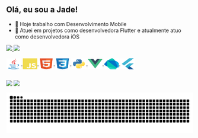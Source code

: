 ## Olá, eu sou a Jade!

- 🔭 Hoje trabalho com Desenvolvimento Mobile
- 🌱 Atuei em projetos como desenvolvedora Flutter e atualmente atuo como desenvolvedora iOS

<div>
  <a href="https://github.com/Jade-Oliveira">
  <img height="180em" src="https://github-readme-stats.vercel.app/api?username=jade-oliveira&show_icons=true&theme=dracula&include_all_commits=true&count_private=true"/>
  <img height="180em" src="https://github-readme-stats.vercel.app/api/top-langs/?username=jade-oliveira&layout=compact&langs_count=7&theme=dracula"/>
</div>
  
<div style="display: inline_block"><br>
  <img align="center" alt="Jade-Java" height="30" width="40" src="https://raw.githubusercontent.com/devicons/devicon/master/icons/java/java-original.svg">
  <img align="center" alt="Jade-Js" height="30" width="40" src="https://raw.githubusercontent.com/devicons/devicon/master/icons/javascript/javascript-plain.svg">
  <img align="center" alt="Jade-HTML" height="30" width="40" src="https://raw.githubusercontent.com/devicons/devicon/master/icons/html5/html5-original.svg">
  <img align="center" alt="Jade-CSS" height="30" width="40" src="https://raw.githubusercontent.com/devicons/devicon/master/icons/css3/css3-original.svg">
  <img align="center" alt="Jade-Python" height="30" width="40" src="https://raw.githubusercontent.com/devicons/devicon/master/icons/python/python-original.svg">
  <img align="center" alt="Jade-Vue" height="30" width="40" src="https://raw.githubusercontent.com/devicons/devicon/master/icons/vuejs/vuejs-original.svg">
  <img align="center" alt="Jade-Dart" height="30" width="40" src="https://raw.githubusercontent.com/devicons/devicon/master/icons/dart/dart-original.svg"> 
  <img align="center" alt="Jade-Flutter" height="30" width="40" src="https://raw.githubusercontent.com/devicons/devicon/master/icons/flutter/flutter-original.svg">  
</div>

  ##
  
<div>
  <a href="https://instagram.com/jade_gabi" target="_blank"><img src="https://img.shields.io/badge/-Instagram-%23E4405F?style=for-the-badge&logo=instagram&logoColor=white" target="_blank"></a>
   <a href="https://www.linkedin.com/in/jade-g-oliveira/" target="_blank"><img src="https://img.shields.io/badge/-LinkedIn-%230077B5?style=for-the-badge&logo=linkedin&logoColor=white" target="_blank"></a>
  
![Snake animation](https://github.com/Jade-Oliveira/Jade-Oliveira/blob/output/github-contribution-grid-snake.svg)
</div>
  
  
